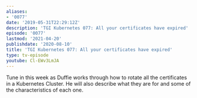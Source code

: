```yaml
---
aliases:
- '0077'
date: '2019-05-31T22:29:12Z'
description: 'TGI Kubernetes 077: All your certificates have expired'
episode: '0077'
lastmod: '2021-04-20'
publishdate: '2020-08-10'
title: 'TGI Kubernetes 077: All your certificates have expired'
type: tv-episode
youtube: Cl-EWv3LmJA
---
```


Tune in this week as Duffie works through how to rotate all the certificates in a Kubernetes Cluster. He will also describe what they are for and some of the characteristics of each one.